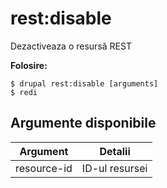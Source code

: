 # rest:disable
Dezactiveaza o resursă REST

**Folosire:**
```
$ drupal rest:disable [arguments] 
$ redi  
```

## Argumente disponibile
Argument | Detalii
---------|-------------
resource-id | ID-ul resursei
